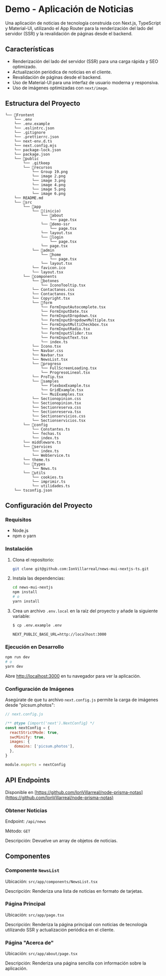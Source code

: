 # Demo - Aplicación de Noticias

Una aplicación de noticias de tecnología construida con Next.js, TypeScript y Material-UI, utilizando el App Router para la renderización del lado del servidor (SSR) y la revalidación de páginas desde el backend.

## Características

- Renderización del lado del servidor (SSR) para una carga rápida y SEO optimizado.
- Actualización periódica de noticias en el cliente.
- Revalidación de páginas desde el backend.
- Uso de Material-UI para una interfaz de usuario moderna y responsiva.
- Uso de imágenes optimizadas con `next/image`.

## Estructura del Proyecto

```plaintext
└── 📁Frontent
    └── .env
    └── .env.example
    └── .eslintrc.json
    └── .gitignore
    └── .prettierrc.json
    └── next-env.d.ts
    └── next.config.mjs
    └── package-lock.json
    └── package.json
    └── 📁public
        └── .gitkeep
        └── 📁recursos
            └── Group 19.png
            └── image 2.png
            └── image 3.png
            └── image 4.png
            └── image 5.png
            └── image 6.png
    └── README.md
    └── 📁src
        └── 📁app
            └── 📁(inicio)
                └── 📁about
                    └── page.tsx
                └── 📁demo-ssr
                    └── page.tsx
                └── layout.tsx
                └── 📁login
                    └── page.tsx
                └── page.tsx
            └── 📁admin
                └── 📁home
                    └── page.tsx
                └── layout.tsx
            └── favicon.ico
            └── layout.tsx
        └── 📁components
            └── 📁botones
                └── IconoTooltip.tsx
            └── Contactanos.css
            └── Contactanos.tsx
            └── Copyright.tsx
            └── 📁form
                └── FormInputAutocomplete.tsx
                └── FormInputDate.tsx
                └── FormInputDropdown.tsx
                └── FormInputDropdownMultiple.tsx
                └── FormInputMultiCheckbox.tsx
                └── FormInputRadio.tsx
                └── FormInputSlider.tsx
                └── FormInputText.tsx
                └── index.ts
            └── Icono.tsx
            └── Navbar.css
            └── Navbar.tsx
            └── NewsList.tsx
            └── 📁progreso
                └── FullScreenLoading.tsx
                └── ProgresoLineal.tsx
            └── ProTip.tsx
            └── 📁samples
                └── FlexboxExample.tsx
                └── GridExample.tsx
                └── MuiExamples.tsx
            └── Sectionopinion.css
            └── Sectionopinion.tsx
            └── Sectionreserva.css
            └── Sectionreserva.tsx
            └── Sectionservicios.css
            └── Sectionservicios.tsx
        └── 📁config
            └── Constantes.ts
            └── fechas.ts
            └── index.ts
        └── middleware.ts
        └── 📁services
            └── index.ts
            └── WebService.ts
        └── theme.ts
        └── 📁types
            └── News.ts
        └── 📁utils
            └── cookies.ts
            └── imprimir.ts
            └── utilidades.ts
    └── tsconfig.json
```

## Configuración del Proyecto

### Requisitos

- Node.js
- npm o yarn

### Instalación

1. Clona el repositorio:

   ```bash
   git clone git@github.com:IonVillarreal/news-mui-nextjs-ts.git
   ```

2. Instala las dependencias:

   ```bash
   cd news-mui-nextjs
   npm install
   # o
   yarn install
   ```

3. Crea un archivo `.env.local` en la raíz del proyecto y añade la siguiente variable:

   ```bash
   $ cp .env.example .env
   ```
   
   ```plaintext
   NEXT_PUBLIC_BASE_URL=http://localhost:3000
   ```

### Ejecución en Desarrollo

```bash
npm run dev
# o
yarn dev
```

Abre [http://localhost:3000](http://localhost:3000) en tu navegador para ver la aplicación.

### Configuración de Imágenes

Asegúrate de que tu archivo `next.config.js` permite la carga de imágenes desde "picsum.photos":

```javascript
// next.config.js

/** @type {import('next').NextConfig} */
const nextConfig = {
  reactStrictMode: true,
  swcMinify: true,
  images: {
    domains: ['picsum.photos'],
  },
}

module.exports = nextConfig
```

## API Endpoints

Disponible en [https://github.com/IonVillarreal/node-prisma-notas](https://github.com/IonVillarreal/node-prisma-notas)

### Obtener Noticias

Endpoint: `/api/news`

Método: `GET`

Descripción: Devuelve un array de objetos de noticias.

## Componentes

### Componente `NewsList`

Ubicación: `src/app/components/NewsList.tsx`

Descripción: Renderiza una lista de noticias en formato de tarjetas.

### Página Principal

Ubicación: `src/app/page.tsx`

Descripción: Renderiza la página principal con noticias de tecnología utilizando SSR y actualización periódica en el cliente.

### Página "Acerca de"

Ubicación: `src/app/about/page.tsx`

Descripción: Renderiza una página sencilla con información sobre la aplicación.
